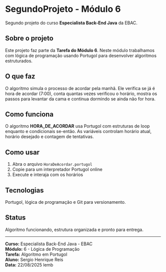 # SegundoProjeto - Módulo 6

Segundo projeto do curso **Especialista Back-End Java** da EBAC.

## Sobre o projeto

Este projeto faz parte da **Tarefa do Módulo 6**. Neste módulo trabalhamos com lógica de programação usando Portugol para desenvolver algoritmos estruturados.

## O que faz

O algoritmo simula o processo de acordar pela manhã. Ele verifica se já é hora de acordar (7:00), conta quantas vezes verificou o horário, mostra os passos para levantar da cama e continua dormindo se ainda não for hora.

## Como funciona

O algoritmo **HORA_DE_ACORDAR** usa Portugol com estruturas de loop enquanto e condicionais se-então. As variáveis controlam horário atual, horário desejado e contagem de tentativas.

## Como usar

1. Abra o arquivo `HoraDeAcordar.portugol`
2. Copie para um interpretador Portugol online
3. Execute e interaja com os horários

## Tecnologias

Portugol, lógica de programação e Git para versionamento.

## Status

Algoritmo funcionando, estrutura organizada e pronto para entrega.

---

**Curso:** Especialista Back-End Java - EBAC  
**Módulo:** 6 - Lógica de Programação  
**Tarefa:** Algoritmo em Portugol  
**Aluno:** Sergio Henrique Reis  
**Data:** 22/08/2025
lemb